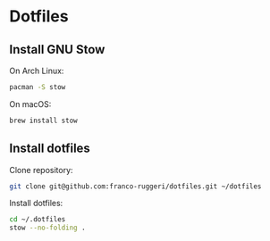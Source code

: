 # Dotfiles

## Install GNU Stow

On Arch Linux:

```bash
pacman -S stow
```

On macOS:

```bash
brew install stow
```

## Install dotfiles

Clone repository:

```bash
git clone git@github.com:franco-ruggeri/dotfiles.git ~/dotfiles
```

Install dotfiles:

```bash
cd ~/.dotfiles
stow --no-folding .
```
